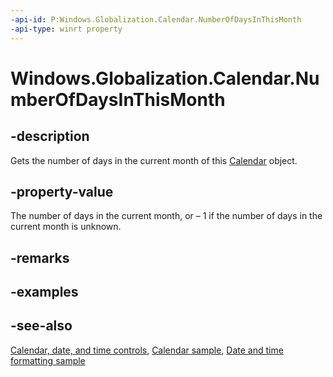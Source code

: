 ```yaml
---
-api-id: P:Windows.Globalization.Calendar.NumberOfDaysInThisMonth
-api-type: winrt property
---
```


<!-- Property syntax
public int NumberOfDaysInThisMonth { get; }
-->

# Windows.Globalization.Calendar.NumberOfDaysInThisMonth

## -description
Gets the number of days in the current month of this [Calendar](calendar.md) object.

## -property-value
The number of days in the current month, or – 1 if the number of days in the current month is unknown.

## -remarks

## -examples

## -see-also

[Calendar, date, and time controls](/windows/uwp/design/controls-and-patterns/date-and-time), [Calendar sample](https://github.com/Microsoft/Windows-universal-samples/tree/master/Samples/Calendar), [Date and time formatting sample](https://github.com/microsoft/Windows-universal-samples/tree/master/Samples/DateTimeFormatting)
